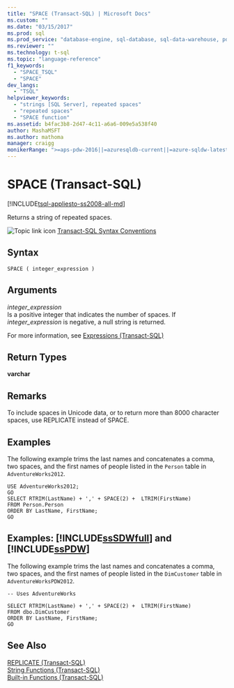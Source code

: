 ```yaml
---
title: "SPACE (Transact-SQL) | Microsoft Docs"
ms.custom: ""
ms.date: "03/15/2017"
ms.prod: sql
ms.prod_service: "database-engine, sql-database, sql-data-warehouse, pdw"
ms.reviewer: ""
ms.technology: t-sql
ms.topic: "language-reference"
f1_keywords: 
  - "SPACE_TSQL"
  - "SPACE"
dev_langs: 
  - "TSQL"
helpviewer_keywords: 
  - "strings [SQL Server], repeated spaces"
  - "repeated spaces"
  - "SPACE function"
ms.assetid: b4fac3b8-2d47-4c11-a6a6-009e5a538f40
author: MashaMSFT
ms.author: mathoma
manager: craigg
monikerRange: ">=aps-pdw-2016||=azuresqldb-current||=azure-sqldw-latest||>=sql-server-2016||=sqlallproducts-allversions||>=sql-server-linux-2017||=azuresqldb-mi-current"
---
```

# SPACE (Transact-SQL)
[!INCLUDE[tsql-appliesto-ss2008-all-md](../../includes/tsql-appliesto-ss2008-all-md.md)]

  Returns a string of repeated spaces.  
  
 ![Topic link icon](../../database-engine/configure-windows/media/topic-link.gif "Topic link icon") [Transact-SQL Syntax Conventions](../../t-sql/language-elements/transact-sql-syntax-conventions-transact-sql.md)  
  
## Syntax  
  
```  
SPACE ( integer_expression )  
```  
  
## Arguments  
 *integer_expression*  
 Is a positive integer that indicates the number of spaces. If *integer_expression* is negative, a null string is returned.  
  
 For more information, see [Expressions &#40;Transact-SQL&#41;](../../t-sql/language-elements/expressions-transact-sql.md)  
  
## Return Types  
 **varchar**  
  
## Remarks  
 To include spaces in Unicode data, or to return more than 8000 character spaces, use REPLICATE instead of SPACE.  
  
## Examples  
 The following example trims the last names and concatenates a comma, two spaces, and the first names of people listed in the `Person` table in `AdventureWorks2012`.  
  
```  
USE AdventureWorks2012;  
GO  
SELECT RTRIM(LastName) + ',' + SPACE(2) +  LTRIM(FirstName)  
FROM Person.Person  
ORDER BY LastName, FirstName;  
GO  
```  
  
## Examples: [!INCLUDE[ssSDWfull](../../includes/sssdwfull-md.md)] and [!INCLUDE[ssPDW](../../includes/sspdw-md.md)]  
 The following example trims the last names and concatenates a comma, two spaces, and the first names of people listed in the `DimCustomer` table in `AdventureWorksPDW2012`.  
  
```  
-- Uses AdventureWorks  
  
SELECT RTRIM(LastName) + ',' + SPACE(2) +  LTRIM(FirstName)  
FROM dbo.DimCustomer  
ORDER BY LastName, FirstName;  
GO  
```  
  
## See Also  
 [REPLICATE &#40;Transact-SQL&#41;](../../t-sql/functions/replicate-transact-sql.md)   
 [String Functions &#40;Transact-SQL&#41;](../../t-sql/functions/string-functions-transact-sql.md)   
 [Built-in Functions &#40;Transact-SQL&#41;](~/t-sql/functions/functions.md)  
  
  



